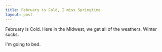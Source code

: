 ```yaml
---
title: February is Cold, I miss Springtime
layout: post
---
```


February is Cold. Here in the Midwest, we get all of the weathers. Winter sucks.

I'm going to bed.
